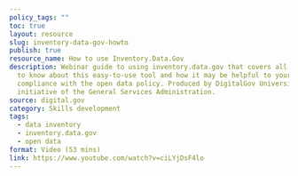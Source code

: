 ```yaml
---
policy_tags: ""
toc: true
layout: resource
slug: inventory-data-gov-howto
publish: true
resource_name: How to use Inventory.Data.Gov
description: Webinar guide to using inventory.data.gov that covers all you need
  to know about this easy-to-use tool and how it may be helpful to your agency’s
  compliance with the open data policy. Produced by DigitalGov University, an
  initiative of the General Services Administration.
source: digital.gov
category: Skills development
tags:
  - data inventory
  - inventory.data.gov
  - open data
format: Video (53 mins)
link: https://www.youtube.com/watch?v=ciLYjDsF4lo
---
```

